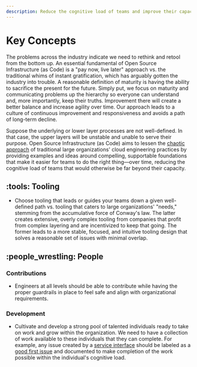 ```yaml
---
description: Reduce the cognitive load of teams and improve their capacity.
---
```


# Key Concepts

The problems across the industry indicate we need to rethink and retool from the bottom up. An essential fundamental of Open Source Infrastructure (as Code) is a "pay now, live later" approach vs. the traditional whims of instant gratification, which has arguably gotten the industry into trouble. A reasonable definition of maturity is having the ability to sacrifice the present for the future. Simply put, we focus on maturity and communicating problems up the hierarchy so everyone can understand and, more importantly, keep their truths. Improvement there will create a better balance and increase agility over time. Our approach leads to a culture of continuous improvement and responsiveness and avoids a path of long-term decline.

Suppose the underlying or lower layer processes are not well-defined. In that case, the upper layers will be unstable and unable to serve their purpose. Open Source Infrastructure (as Code) aims to lessen the [chaotic approach](https://youtu.be/j5M16qooAvo?t=87) of traditional large organizations' cloud engineering practices by providing examples and ideas around compelling, supportable foundations that make it easier for teams to do the right thing—over time, reducing the cognitive load of teams that would otherwise be far beyond their capacity.

## :tools: Tooling

* Choose tooling that leads or guides your teams down a given well-defined path vs. tooling that caters to large organizations' "needs," stemming from the accumulative force of Conway's law. The latter creates extensive, overly complex tooling from companies that profit from complex layering and are incentivized to keep that going. The former leads to a more stable, focused, and intuitive tooling design that solves a reasonable set of issues with minimal overlap.

## :people\_wrestling: People

### Contributions

* Engineers at all levels should be able to contribute while having the proper guardrails in place to feel safe and align with organizational requirements.

### Development

* Cultivate and develop a strong pool of talented individuals ready to take on work and grow within the organization. We need to have a collection of work available to these individuals that they can complete. For example, any issue created by a [service interface](https://github.com/osinfra-io/google-cloud-networking/issues/new?assignees=\&labels=enhancement%2Cgood+first+issue\&projects=\&template=add-update-shared-vpc-service-projects.yml\&title=%F0%9F%94%A9+Add+or+update+shared+VPC+service+projects) should be labeled as a [good first issue](https://github.com/orgs/osinfra-io/projects/1/views/6) and documented to make completion of the work possible within the individual's cognitive load.
